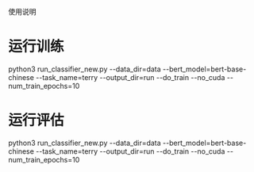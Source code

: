 使用说明
# 运行训练
python3 run_classifier_new.py --data_dir=data --bert_model=bert-base-chinese --task_name=terry --output_dir=run --do_train --no_cuda --num_train_epochs=10

# 运行评估

python3 run_classifier_new.py --data_dir=data --bert_model=bert-base-chinese --task_name=terry --output_dir=run --do_train --no_cuda --num_train_epochs=10
